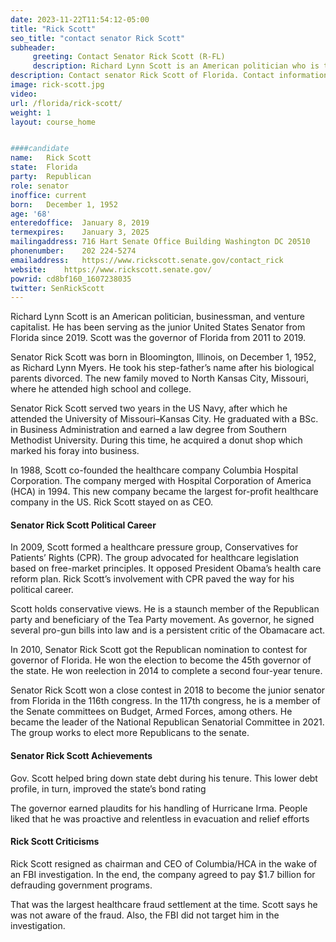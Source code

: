 ```yaml
---
date: 2023-11-22T11:54:12-05:00
title: "Rick Scott"
seo_title: "contact senator Rick Scott"
subheader:
     greeting: Contact Senator Rick Scott (R-FL)
     description: Richard Lynn Scott is an American politician who is the junior United States Senator from Florida since 2019. A member of the Republican Party, he was the 45th governor of Florida from 2011 to 2019.
description: Contact senator Rick Scott of Florida. Contact information for Rick Scott includes email address, phone number, and mailing address.
image: rick-scott.jpg
video: 
url: /florida/rick-scott/
weight: 1
layout: course_home


####candidate
name:	Rick Scott
state:	Florida
party:	Republican
role: senator
inoffice: current
born:	December 1, 1952
age: '68'
enteredoffice:	January 8, 2019
termexpires:	January 3, 2025
mailingaddress:	716 Hart Senate Office Building Washington DC 20510
phonenumber:	202 224-5274
emailaddress:	https://www.rickscott.senate.gov/contact_rick
website:	https://www.rickscott.senate.gov/
powrid: cd8bf160_1607238035
twitter: SenRickScott
---
```

Richard Lynn Scott is an American politician, businessman, and venture capitalist. He has been serving as the junior United States Senator from Florida since 2019. Scott was the governor of Florida from 2011 to 2019.

Senator Rick Scott was born in Bloomington, Illinois, on December 1, 1952, as Richard Lynn Myers. He took his step-father’s name after his biological parents divorced. The new family moved to North Kansas City, Missouri, where he attended high school and college.

Senator Rick Scott served two years in the US Navy, after which he attended the University of Missouri–Kansas City. He graduated with a BSc. in Business Administration and earned a law degree from Southern Methodist University. During this time, he acquired a donut shop which marked his foray into business.

In 1988, Scott co-founded the healthcare company Columbia Hospital Corporation. The company merged with Hospital Corporation of America (HCA) in 1994. This new company became the largest for-profit healthcare company in the US. Rick Scott stayed on as CEO.

####  Senator Rick Scott Political Career
In 2009, Scott formed a healthcare pressure group, Conservatives for Patients’ Rights (CPR). The group advocated for healthcare legislation based on free-market principles. It opposed President Obama’s health care reform plan. Rick Scott’s involvement with CPR paved the way for his political career.

Scott holds conservative views. He is a staunch member of the Republican party and beneficiary of the Tea Party movement. As governor, he signed several pro-gun bills into law and is a persistent critic of the Obamacare act.

In 2010, Senator Rick Scott got the Republican nomination to contest for governor of Florida. He won the election to become the 45th governor of the state. He won reelection in 2014 to complete a second four-year tenure.

Senator Rick Scott won a close contest in 2018 to become the junior senator from Florida in the 116th congress. In the 117th congress, he is a member of the Senate committees on Budget, Armed Forces, among others. He became the leader of the National Republican Senatorial Committee in 2021. The group works to elect more Republicans to the senate.

#### Senator Rick Scott Achievements

Gov. Scott helped bring down state debt during his tenure. This lower debt profile, in turn, improved the state’s bond rating

The governor earned plaudits for his handling of Hurricane Irma. People liked that he was proactive and relentless in evacuation and relief efforts

#### Rick Scott Criticisms

Rick Scott resigned as chairman and CEO of Columbia/HCA in the wake of an FBI investigation. In the end, the company agreed to pay $1.7 billion for defrauding government programs.

That was the largest healthcare fraud settlement at the time. Scott says he was not aware of the fraud. Also, the FBI did not target him in the investigation.